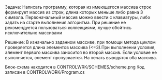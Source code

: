 Задача:
Написать программу, которая из имеющегося массива строк формирует массив из строк, длина которых меньше либо равна 3 символа. 
Первоначальный массив можно ввести с клавиатуры, либо задать на старте выполнения алгоритма. 
При решение не рекомендуется пользоваться коллекциями, лучше обойтись исключительно массивами

Решение:
В изначально заданном массиве, при помощи метода циклом проверяется длина элементов массива (<=3).При выполнении условия, элемент первого массива заносится во второй массив. Если условие не выполняется, элемент пропускается.
На печать выводятся оба массива.

Блок-схема находится в CONTROLWRK/SCHEMES/scheme.png
Код записан в CONTROLWORK/Program.cs

